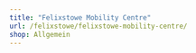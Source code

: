 ```yaml
---
title: "Felixstowe Mobility Centre"
url: /felixstowe/felixstowe-mobility-centre/
shop: Allgemein
---
```

